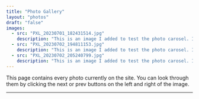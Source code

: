 ```yaml
---
title: "Photo Gallery"
layout: "photos"
draft: "false"
images:
  - src: "PXL_20230701_182431514.jpg"
    description: "This is an image I added to test the photo carosel. It was taken in WA though."
  - src: "PXL_20230702_194811153.jpg"
    description: "This is an image I added to test the photo carosel. It was taken in WA though."
  - src: "PXL_20230702_205240799.jpg"
    description: "This is an image I added to test the photo carosel. It was taken in WA though."
---
```


This page contains every photo currently on the site. You can look through them by clicking the next or prev buttons on the left and right of the image.
___